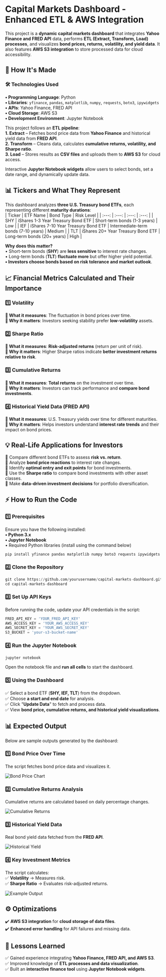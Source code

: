 # Capital Markets Dashboard - Enhanced ETL & AWS Integration  
This project is a **dynamic capital markets dashboard** that integrates **Yahoo Finance and FRED API** data, performs **ETL (Extract, Transform, Load) processes**, and visualizes **bond prices, returns, volatility, and yield data**. It also features **AWS S3 integration** to store processed data for cloud accessibility.  

## 🚀 How It's Made
### 🛠️ Technologies Used
**• Programming Language**: Python  
**• Libraries**: ```yfinance```, ```pandas```, ```matplotlib```, ```numpy```, ```requests```, ```boto3```, ```ipywidgets```  
**• APIs**: Yahoo Finance, FRED API  
**• Cloud Storage**: AWS S3  
**• Development Environment**: Jupyter Notebook

This project follows an **ETL pipeline**:  
**1. Extract** – Fetches bond price data from **Yahoo Finance** and historical yield data from **FRED API**.  
**2. Transform** – Cleans data, calculates **cumulative returns, volatility, and Sharpe ratio**.  
**3. Load** – Stores results as **CSV files** and uploads them to **AWS S3** for cloud access.  

Interactive **Jupyter Notebook widgets** allow users to select bonds, set a date range, and dynamically update data.

## 📊 Tickers and What They Represent
This dashboard analyzes **three U.S. Treasury bond ETFs**, each representing different **maturity durations**:  
| Ticker | ETF Name                            | Bond Type                            | Risk Level |
| :---:  | :---:                               | :---:                                | :---:      |
| SHY    | iShares 1-3 Year Treasury Bond ETF  | Short-term bonds (1-3 years)         |  Low       |
| IEF    | iShares 7-10 Year Treasury Bond ETF | Intermediate-term bonds (7-10 years) |  Medium    |
| TLT    | iShares 20+ Year Treasury Bond ETF  | Long-term bonds (20+ years)          |  High      |

**Why does this matter?**  
• Short-term bonds (**SHY**) are **less sensitive** to interest rate changes.  
• Long-term bonds (**TLT**) **fluctuate more** but offer higher yield potential.  
**• Investors choose bonds based on risk tolerance and market outlook**.  

## 📈 Financial Metrics Calculated and Their Importance
### 1️⃣ Volatility  
**📌 What it measures**: The fluctuation in bond prices over time.  
**📌 Why it matters**: Investors seeking stability prefer **low-volatility** assets.  
### 2️⃣ Sharpe Ratio  
**📌 What it measures**: **Risk-adjusted returns** (return per unit of risk).  
**📌 Why it matters**: Higher Sharpe ratios indicate **better investment returns relative to risk**.  
### 3️⃣ Cumulative Returns  
**📌 What it measures**: **Total returns** on the investment over time.  
**📌 Why it matters**: Investors can track performance and **compare bond investments**.  
### 4️⃣ Historical Yield Data (FRED API)  
**📌 What it measures**: U.S. Treasury yields over time for different maturities.  
**📌 Why it matters**: Helps investors understand **interest rate trends** and their impact on bond prices.  

## 💡 Real-Life Applications for Investors
🔹 Compare different bond ETFs to assess **risk vs. return**.  
🔹 Analyze **bond price reactions** to interest rate changes.  
🔹 Identify **optimal entry and exit points** for bond investments.  
🔹 Use the **Sharpe ratio** to compare bond investments with other asset classes.  
🔹 Make **data-driven investment decisions** for portfolio diversification.  

## ⚡ How to Run the Code
### 1️⃣ Prerequisites  
Ensure you have the following installed:    
**• Python 3.x**  
**• Jupyter Notebook**  
• Required Python libraries (install using the command below)  
```bash
pip install yfinance pandas matplotlib numpy boto3 requests ipywidgets
```
### 2️⃣ Clone the Repository
```python
git clone https://github.com/yourusername/capital-markets-dashboard.git  
cd capital-markets-dashboard
```
### 3️⃣ Set Up API Keys  
Before running the code, update your API credentials in the script:  
```python
FRED_API_KEY = 'YOUR_FRED_API_KEY' 
AWS_ACCESS_KEY = 'YOUR_AWS_ACCESS_KEY'  
AWS_SECRET_KEY = 'YOUR_AWS_SECRET_KEY'  
S3_BUCKET = 'your-s3-bucket-name'
```

### 4️⃣ Run the Jupyter Notebook
```bash
jupyter notebook
```
Open the notebook file and **run all cells** to start the dashboard.

### 5️⃣ Using the Dashboard  
✅ Select a bond ETF (**SHY, IEF, TLT**) from the dropdown.  
✅ Choose **a start and end date** for analysis.  
✅ Click "**Update Data**" to fetch and process data.  
✅ View **bond price, cumulative returns, and historical yield visualizations**.  

## 📊 Expected Output  
Below are sample outputs generated by the dashboard:  
### **1️⃣ Bond Price Over Time**  
The script fetches bond price data and visualizes it.  

![Bond Price Chart](https://github.com/user-attachments/assets/1c84930d-af55-4698-919e-55c0d371141f)  

### **2️⃣ Cumulative Returns Analysis**  
Cumulative returns are calculated based on daily percentage changes.  

![Cumulative Returns](https://github.com/user-attachments/assets/8e06b4a6-1ed2-4a10-9134-e19cec58d415)    

### **3️⃣ Historical Yield Data**  
Real bond yield data fetched from the **FRED API**.  

![Historical Yield](https://github.com/user-attachments/assets/8b1a2f7c-24f5-4ebc-ad89-f6dd326ef79a)  

### **4️⃣ Key Investment Metrics**  
The script calculates:  
✅ **Volatility** → Measures risk.    
✅ **Sharpe Ratio** → Evaluates risk-adjusted returns.

![Example Output](https://github.com/user-attachments/assets/a58b227a-4a99-4261-beb1-52bb90edea0e)

## ⚙️ Optimizations  
✔️ **AWS S3 integration** for **cloud storage of data files**.  
✔️ **Enhanced error handling** for API failures and missing data.  

## 🎯 Lessons Learned
✅ Gained experience integrating **Yahoo Finance, FRED API, and AWS S3**.  
✅ Improved knowledge of **ETL processes and data visualization**.  
✅ Built an **interactive finance tool** using **Jupyter Notebook widgets**.  


